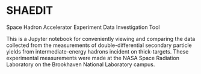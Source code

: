 # SHAEDIT
Space Hadron Accelerator Experiment Data Investigation Tool

This is a Jupyter notebook for conveniently viewing and comparing the data collected from the measurements of double-differential secondary particle yields from intermediate-energy hadrons incident on thick-targets. These experimental measurements were made at the NASA Space Radiation Laboratory on the Brookhaven National Laboratory campus.

